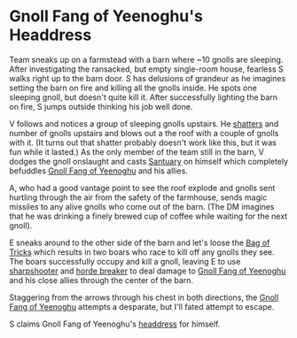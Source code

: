 # Gnoll Fang of Yeenoghu's Headdress

Team sneaks up on a farmstead with a barn where ~10 gnolls are sleeping. 
After investigating the ransacked, but empty single-room house, 
fearless S walks right up to the barn door.
S has delusions of grandeur as he imagines setting the barn on fire and killing
all the gnolls inside. 
He spots one sleeping gnoll, but doesn't quite kill it.
After successfully lighting the barn on fire, 
S jumps outside thinking his job well done.

V follows and notices a group of sleeping gnolls upstairs.
He [shatters](http://engl393-dnd5th.wikia.com/wiki/Shatter) and number of gnolls
upstairs and blows out a the roof with a couple of gnolls with it.
(It turns out that shatter probably doesn't work like this, 
but it was fun while it lasted.)
As the only member of the team still in the barn,
V dodges the gnoll onslaught and casts 
[Santuary](https://roll20.net/compendium/dnd5e/Sanctuary#content) on himself
which completely befuddles 
[Gnoll Fang of Yeenoghu](https://d1u5p3l4wpay3k.cloudfront.net/neverwinter_gamepedia/thumb/d/dd/Fang_of_Yeenoghu.png/280px-Fang_of_Yeenoghu.png?version=ead930a369ced1188faa38fd1a303e67)
and his allies.

A, who had a good vantage point to see the roof explode and gnolls sent
hurtling through the air from the safety of the farmhouse, 
sends magic missiles to any alive gnolls who come out of the barn.
(The DM imagines that he was drinking a finely brewed cup of coffee while 
waiting for the next gnoll). 

E sneaks around to the other side of the barn and let's loose the 
[Bag of Tricks](https://roll20.net/compendium/dnd5e/Bag%20of%20Tricks#content)
which results in two boars who race to kill off any gnolls they see. 
The boars successfully occupy and kill a gnoll, 
leaving E to use 
[sharpshooter](http://engl393-dnd5th.wikia.com/wiki/Feats) and 
[horde breaker](https://roll20.net/compendium/dnd5e/Ranger#toc_23) to 
deal damage to 
[Gnoll Fang of Yeenoghu](https://d1u5p3l4wpay3k.cloudfront.net/neverwinter_gamepedia/thumb/d/dd/Fang_of_Yeenoghu.png/280px-Fang_of_Yeenoghu.png?version=ead930a369ced1188faa38fd1a303e67)
and his close allies 
through the center of the barn.

Staggering from the arrows through his chest in both directions, the 
[Gnoll Fang of Yeenoghu](https://d1u5p3l4wpay3k.cloudfront.net/neverwinter_gamepedia/thumb/d/dd/Fang_of_Yeenoghu.png/280px-Fang_of_Yeenoghu.png?version=ead930a369ced1188faa38fd1a303e67)
attempts a desparate, but I'll fated attempt to escape. 

S claims Gnoll Fang of Yeenoghu's 
[headdress](https://previews.123rf.com/images/stylishtramp/stylishtramp1305/stylishtramp130500751/19786450-native-american-indian-chief-headdress-indian-chief-mascot-indian-tribal-headdress-indian-headdress-.jpg) 
for himself.